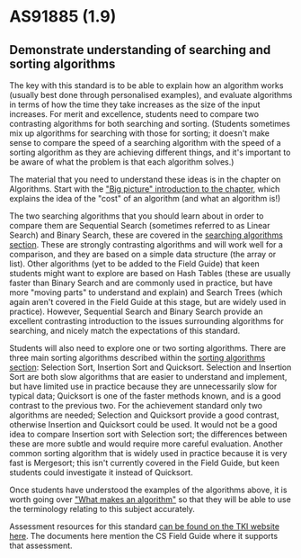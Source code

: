 # AS91885 (1.9)

## Demonstrate understanding of searching and sorting algorithms

The key with this standard is to be able to explain how an algorithm works (usually best done through personalised examples), and evaluate algorithms in terms of how the time they take increases as the size of the input increases.
For merit and excellence, students need to compare two contrasting algorithms for both searching and sorting.
(Students sometimes mix up algorithms for searching with those for sorting; it doesn't make sense to compare the speed of a searching algorithm with the speed of a sorting algorithm as they are achieving different things, and it's important to be aware of what the problem is that each algorithm solves.)

The material that you need to understand these ideas is in the chapter on Algorithms.
Start with the ["Big picture" introduction to the chapter](chapters/algorithms.html#whats-the-big-picture), which explains the idea of the "cost" of an algorithm (and what an algorithm is!)

The two searching algorithms that you should learn about in order to compare them are Sequential Search (sometimes referred to as Linear Search) and Binary Search, these are covered in the [searching algorithms section](chapters/algorithms.html#searching).
These are strongly contrasting algorithms and will work well for a comparison, and they are based on a simple data structure (the array or list).
Other algorithms (yet to be added to the Field Guide) that keen students might want to explore are based on Hash Tables (these are usually faster than Binary Search and are commonly used in practice, but have more "moving parts" to understand and explain) and Search Trees (which again aren't covered in the Field Guide at this stage, but are widely used in practice).
However, Sequential Search and Binary Search provide an excellent contrasting introduction to the issues surrounding algorithms for searching, and nicely match the expectations of this standard.

Students will also need to explore one or two sorting algorithms.
There are three main sorting algorithms described within the [sorting algorithms section](chapters/algorithms.html#sorting): Selection Sort, Insertion Sort and Quicksort.
Selection and Insertion Sort are both slow algorithms that are easier to understand and implement, but have limited use in practice because they are unnecessarily slow for typical data; Quicksort is one of the faster methods known, and is a good contrast to the previous two.
For the achievement standard only two algorithms are needed; Selection and Quicksort provide a good contrast, otherwise Insertion and Quicksort could be used.
It would not be a good idea to compare Insertion sort with Selection sort; the differences between these are more subtle and would require more careful evaluation.
Another common sorting algorithm that is widely used in practice because it is very fast is Mergesort; this isn't currently covered in the Field Guide, but keen students could investigate it instead of Quicksort.

Once students have understood the examples of the algorithms above, it is worth going over ["What makes an algorithm"](chapters/algorithms.html#what-makes-an-algorithm) so that they will be able to use the terminology relating to this subject accurately.

Assessment resources for this standard [can be found on the TKI website here](http://ncea.tki.org.nz/Resources-for-Internally-Assessed-Achievement-Standards/Technology/Digital-technologies/Level-1-Digital-technologies-assessment-resources).
The documents here mention the CS Field Guide where it supports that assessment.
